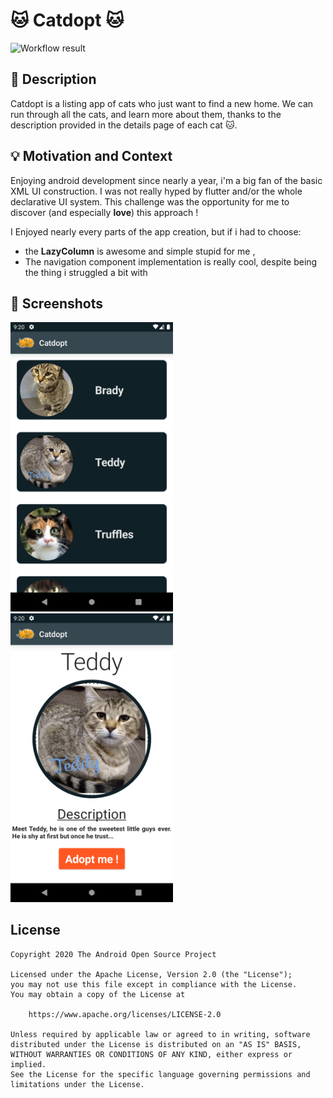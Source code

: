 # :cat: Catdopt :cat:

<!--- Replace <OWNER> with your Github Username and <REPOSITORY> with the name of your repository. -->
<!--- You can find both of these in the url bar when you open your repository in github. -->
![Workflow result](https://github.com/Ynniss/android-dev-challenge-compose/workflows/Check/badge.svg)


## :scroll: Description
<!--- Describe your app in one or two sentences -->
Catdopt is a listing app of cats who just want to find a new home.
We can run through all the cats, and learn more about them, thanks to the description provided in the details page of each cat :cat:.


## :bulb: Motivation and Context
<!--- Optionally point readers to interesting parts of your submission. -->
<!--- What are you especially proud of? -->
Enjoying android development since nearly a year, i'm a big fan of the basic XML UI construction.
I was not really hyped by flutter and/or the whole declarative UI system.
This challenge was the opportunity for me to discover (and especially **love**) this approach !

I Enjoyed nearly every parts of the app creation, but if i had to choose:
* the **LazyColumn** is awesome and simple stupid for me ,
* The navigation component implementation is really cool, despite being the thing i struggled a bit with


## :camera_flash: Screenshots
<!-- You can add more screenshots here if you like -->
<img src="/results/screenshot_1.png" width="260">&emsp;<img src="/results/screenshot_2.png" width="260">

## License
```
Copyright 2020 The Android Open Source Project

Licensed under the Apache License, Version 2.0 (the "License");
you may not use this file except in compliance with the License.
You may obtain a copy of the License at

    https://www.apache.org/licenses/LICENSE-2.0

Unless required by applicable law or agreed to in writing, software
distributed under the License is distributed on an "AS IS" BASIS,
WITHOUT WARRANTIES OR CONDITIONS OF ANY KIND, either express or implied.
See the License for the specific language governing permissions and
limitations under the License.
```
